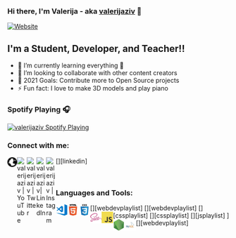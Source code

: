 ### Hi there, I'm Valerija - aka [valerijaziv][website] 👋

[![Website](https://img.shields.io/website?label=codeSTACKr.com&style=for-the-badge&url=https%3A%2F%2Fcodestackr.com)](https://www.cicakshop.rs)


## I'm a Student, Developer, and Teacher!!

- 🌱 I’m currently learning everything 🤣
- 👯 I’m looking to collaborate with other content creators
- 🥅 2021 Goals: Contribute more to Open Source projects
- ⚡ Fun fact: I love to make 3D models and play piano

### Spotify Playing 🎧

[<img src="https://now-playing-codestackr.vercel.app/api/spotify-playing" alt="valerijaziv Spotify Playing" width="350" />](https://open.spotify.com/user/oka569wld1y2d8yuy3gpfrigv)


### Connect with me:

[<img align="left" alt="codeSTACKr.com" width="22px" src="https://raw.githubusercontent.com/iconic/open-iconic/master/svg/globe.svg" />][website]
[<img align="left" alt="valerijaziv | YouTube" width="22px" src="https://cdn.jsdelivr.net/npm/simple-icons@v3/icons/youtube.svg" />][youtube]
[<img align="left" alt="valerijaziv | Twitter" width="22px" src="https://cdn.jsdelivr.net/npm/simple-icons@v3/icons/twitter.svg" />][twitter]
[<img align="left" alt="valerijaziv| LinkedIn" width="22px" src="https://cdn.jsdelivr.net/npm/simple-icons@v3/icons/linkedin.svg" />][linkedin]
[<img align="left" alt="valerijaziv | Instagram" width="22px" src="https://cdn.jsdelivr.net/npm/simple-icons@v3/icons/instagram.svg" />][instagram]

<br/>

### Languages and Tools:

[<img align="left" alt="Visual Studio Code" width="26px" src="https://raw.githubusercontent.com/github/explore/80688e429a7d4ef2fca1e82350fe8e3517d3494d/topics/visual-studio-code/visual-studio-code.png" />][webdevplaylist]
[<img align="left" alt="HTML5" width="26px" src="https://raw.githubusercontent.com/github/explore/80688e429a7d4ef2fca1e82350fe8e3517d3494d/topics/html/html.png" />][webdevplaylist]
[<img align="left" alt="CSS3" width="26px" src="https://raw.githubusercontent.com/github/explore/80688e429a7d4ef2fca1e82350fe8e3517d3494d/topics/css/css.png" />][cssplaylist]
[<img align="left" alt="Sass" width="26px" src="https://raw.githubusercontent.com/github/explore/80688e429a7d4ef2fca1e82350fe8e3517d3494d/topics/sass/sass.png" />][cssplaylist]
[<img align="left" alt="JavaScript" width="26px" src="https://raw.githubusercontent.com/github/explore/80688e429a7d4ef2fca1e82350fe8e3517d3494d/topics/javascript/javascript.png" />][jsplaylist]
<img align="left" alt="Node.js" width="26px" src="https://raw.githubusercontent.com/github/explore/80688e429a7d4ef2fca1e82350fe8e3517d3494d/topics/nodejs/nodejs.png" />]
[<img align="left" alt="MySQL" width="26px" src="https://raw.githubusercontent.com/github/explore/80688e429a7d4ef2fca1e82350fe8e3517d3494d/topics/mysql/mysql.png" />][webdevplaylist]

<br />
<br />





















[website]: https://www.cicakshop.rs/
[twitter]: https://twitter.com/viixy2
[youtube]: https://www.youtube.com/channel/UCEpdmbL1wcT7L37xwPjDMAA
[instagram]: https://www.instagram.com/butsy.va/

